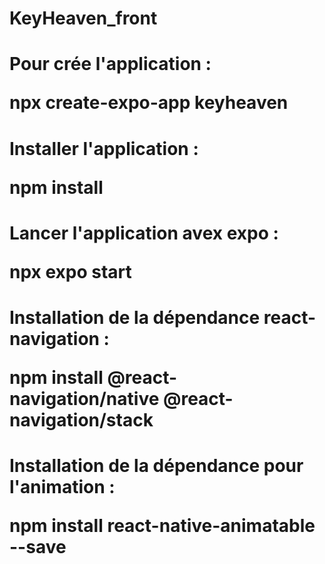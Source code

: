 # KeyHeaven_front

<h1>Pour crée l'application : <p>npx create-expo-app keyheaven</p></h1>

<h1>Installer l'application : <p>npm install</p></h1>

<h1>Lancer l'application avex expo : <p> npx expo start </p></h1>

<h1>Installation de la dépendance react-navigation : <p>npm install @react-navigation/native @react-navigation/stack</p></h1>

<h1>Installation de la dépendance pour l'animation :  <p>npm install react-native-animatable --save</p></h1>

